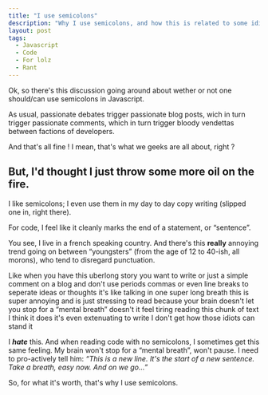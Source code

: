```yaml
---
title: "I use semicolons"
description: "Why I use semicolons, and how this is related to some idiot-moron teenagers who don't know how to write."
layout: post
tags:
  - Javascript
  - Code
  - For lolz
  - Rant
---
```


Ok, so there's this discussion going around about wether or not one should/can use semicolons in Javascript.

As usual, passionate debates trigger passionate blog posts, wich in turn trigger passionate comments, which in turn trigger bloody vendettas between factions of developers.

And that's all fine ! I mean, that's what we geeks are all about, right ?

## But, I'd thought I just throw some more oil on the fire.

I like semicolons; I even use them in my day to day copy writing (slipped one in, right there). 

For code, I feel like it cleanly marks the end of a statement, or &ldquo;sentence&rdquo;. 

You see, I live in a french speaking country. And there's this **really** annoying trend going on between &ldquo;youngsters&rdquo; (from the age of 12 to 40-ish, all morons), who tend to disregard punctuation.

Like when you have this uberlong story you want to write or just a simple comment on a blog and don't use periods commas or even line breaks to seperate ideas or thoughts it's like talking in one super long breath this is super annoying and is just stressing to read because your brain doesn't let you stop for a &ldquo;mental breath&rdquo; doesn't it feel tiring reading this chunk of text I think it does it's even extenuating to write I don't get how those idiots can stand it

I ***hate*** this. And when reading code with no semicolons, I sometimes get this same feeling. My brain won't stop for a &ldquo;mental breath&rdquo;, won't pause. I need to pro-actively tell him: *&ldquo;This is a new line. It's the start of a new sentence. Take a breath, easy now. And on we go...&rdquo;*

So, for what it's worth, that's why I use semicolons.

